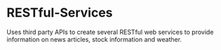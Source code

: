 # RESTful-Services
Uses third party APIs to create several RESTful web services to provide information on news articles, stock information and weather.

